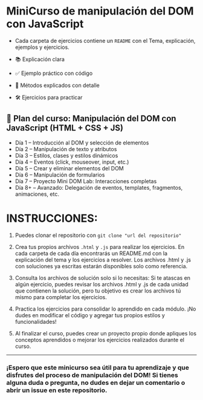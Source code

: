 # MiniCurso de manipulación del DOM con JavaScript

* Cada carpeta de ejercicios contiene un `README` con el Tema, explicación, ejemplos y ejercicios.

* 📚 Explicación clara
 
* ✅ Ejemplo práctico con código
 
* 🧠 Métodos explicados con detalle
 
* 🛠️ Ejercicios para practicar
 
## 📅 Plan del curso: Manipulación del DOM con JavaScript (HTML + CSS + JS)

- Día 1 – Introducción al DOM y selección de elementos
- Día 2 – Manipulación de texto y atributos
- Día 3 – Estilos, clases y estilos dinámicos
- Día 4 – Eventos (click, mouseover, input, etc.)
- Día 5 – Crear y eliminar elementos del DOM
- Día 6 – Manipulación de formularios
- Día 7 – Proyecto Mini DOM Lab: Interacciones completas
- Día 8+ – Avanzado: Delegación de eventos, templates, fragmentos, animaciones, etc.

# INSTRUCCIONES:

1. Puedes clonar el repositorio con `git clone "url del repositorio"`

2. Crea tus propios archivos `.html` y `.js` para realizar los ejercicios. En cada carpeta de cada día encontrarás un README.md con la explicación del tema y los ejercicios a resolver. Los archivos .html y .js con soluciones ya escritas estarán disponibles solo como referencia.

3. Consulta los archivos de solución solo si lo necesitas: Si te atascas en algún ejercicio, puedes revisar los archivos .html y .js de cada unidad que contienen la solución, pero tu objetivo es crear los archivos tú mismo para completar los ejercicios.

4. Practica los ejercicios para consolidar lo aprendido en cada módulo. ¡No dudes en modificar el código y agregar tus propios estilos y funcionalidades!

5. Al finalizar el curso, puedes crear un proyecto propio donde apliques los conceptos aprendidos o mejorar los ejercicios realizados durante el curso.

---
### ¡Espero que este minicurso sea útil para tu aprendizaje y que disfrutes del proceso de manipulación del DOM! Si tienes alguna duda o pregunta, no dudes en dejar un comentario o abrir un issue en este repositorio.